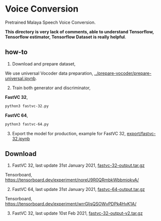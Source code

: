 # Voice Conversion

Pretrained Malaya Speech Voice Conversion.

**This directory is very lack of comments, able to understand Tensorflow, Tensorflow estimator, Tensorflow Dataset is really helpful**.

## how-to

1. Download and prepare dataset, 

We use universal Vocoder data preparation, [../prepare-vocoder/prepare-universal.ipynb](../prepare-vocoder/prepare-universal.ipynb).

2. Train both generator and discriminator,

**FastVC 32**,

```bash
python3 fastvc-32.py
```

**FastVC 64**,

```bash
python3 fastvc-64.py
```

3. Export the model for production, example for FastVC 32, [export/fastvc-32.ipynb](export/fastvc-32.ipynb)

## Download

1. FastVC 32, last update 31st January 2021, [fastvc-32-output.tar.gz](https://f000.backblazeb2.com/file/malaya-speech-model/pretrained/fastvc-32-output.tar.gz)

Tensorboard, https://tensorboard.dev/experiment/noreU9R0QRmbkWbbmiokvA/

2. FastVC 64, last update 31st January 2021, [fastvc-64-output.tar.gz](https://f000.backblazeb2.com/file/malaya-speech-model/pretrained/fastvc-64-output.tar.gz)

Tensorboard, https://tensorboard.dev/experiment/wrrGljsQSOWvPDPk4HvK1A/

3. FastVC 32, last update 10st Feb 2021, [fastvc-32-output-v2.tar.gz](https://f000.backblazeb2.com/file/malaya-speech-model/pretrained/fastvc-32-output-v2.tar.gz)
